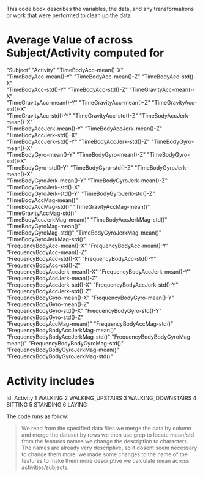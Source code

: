 This code book  describes the variables, the data, and any transformations or work that were performed to clean up the data 
 
 # Average Value of across Subject/Activity computed for
 
  "Subject"                             "Activity"                            "TimeBodyAcc-mean()-X"               
 "TimeBodyAcc-mean()-Y"                "TimeBodyAcc-mean()-Z"                "TimeBodyAcc-std()-X"                
  "TimeBodyAcc-std()-Y"                 "TimeBodyAcc-std()-Z"                 "TimeGravityAcc-mean()-X"            
 "TimeGravityAcc-mean()-Y"             "TimeGravityAcc-mean()-Z"             "TimeGravityAcc-std()-X"             
 "TimeGravityAcc-std()-Y"              "TimeGravityAcc-std()-Z"              "TimeBodyAccJerk-mean()-X"           
 "TimeBodyAccJerk-mean()-Y"            "TimeBodyAccJerk-mean()-Z"            "TimeBodyAccJerk-std()-X"            
 "TimeBodyAccJerk-std()-Y"             "TimeBodyAccJerk-std()-Z"             "TimeBodyGyro-mean()-X"              
 "TimeBodyGyro-mean()-Y"               "TimeBodyGyro-mean()-Z"               "TimeBodyGyro-std()-X"               
 "TimeBodyGyro-std()-Y"                "TimeBodyGyro-std()-Z"                "TimeBodyGyroJerk-mean()-X"          
 "TimeBodyGyroJerk-mean()-Y"           "TimeBodyGyroJerk-mean()-Z"           "TimeBodyGyroJerk-std()-X"           
 "TimeBodyGyroJerk-std()-Y"            "TimeBodyGyroJerk-std()-Z"            "TimeBodyAccMag-mean()"              
 "TimeBodyAccMag-std()"                "TimeGravityAccMag-mean()"            "TimeGravityAccMag-std()"            
 "TimeBodyAccJerkMag-mean()"           "TimeBodyAccJerkMag-std()"            "TimeBodyGyroMag-mean()"             
 "TimeBodyGyroMag-std()"               "TimeBodyGyroJerkMag-mean()"          "TimeBodyGyroJerkMag-std()"          
 "FrequencyBodyAcc-mean()-X"           "FrequencyBodyAcc-mean()-Y"           "FrequencyBodyAcc-mean()-Z"          
 "FrequencyBodyAcc-std()-X"            "FrequencyBodyAcc-std()-Y"            "FrequencyBodyAcc-std()-Z"           
 "FrequencyBodyAccJerk-mean()-X"       "FrequencyBodyAccJerk-mean()-Y"       "FrequencyBodyAccJerk-mean()-Z"      
 "FrequencyBodyAccJerk-std()-X"        "FrequencyBodyAccJerk-std()-Y"        "FrequencyBodyAccJerk-std()-Z"       
 "FrequencyBodyGyro-mean()-X"          "FrequencyBodyGyro-mean()-Y"          "FrequencyBodyGyro-mean()-Z"         
 "FrequencyBodyGyro-std()-X"           "FrequencyBodyGyro-std()-Y"           "FrequencyBodyGyro-std()-Z"          
 "FrequencyBodyAccMag-mean()"          "FrequencyBodyAccMag-std()"           "FrequencyBodyBodyAccJerkMag-mean()" 
 "FrequencyBodyBodyAccJerkMag-std()"   "FrequencyBodyBodyGyroMag-mean()"     "FrequencyBodyBodyGyroMag-std()"     
 "FrequencyBodyBodyGyroJerkMag-mean()" "FrequencyBodyBodyGyroJerkMag-std()" 

# Activity includes

Id.          Activity
1            WALKING
2   WALKING_UPSTAIRS
3   WALKING_DOWNSTAIRS
4            SITTING
5           STANDING
6             LAYING


The code runs as follow:

> We read from the specified data files
> we merge the data by column and merge the dataset by rows
> we then use grep to locate mean/std from the features names
> we change the description to characters. The names are already very descriptive, so it dosent seem necessary to change them more.
> we made some changes to the name of the features to make them more descriptive
> we calculate mean across activities/subjects.

